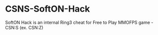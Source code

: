 # CSNS-SoftON-Hack
SoftON Hack is an internal Ring3 cheat for Free to Play MMOFPS game - CSN:S (ex. CSN:Z)
